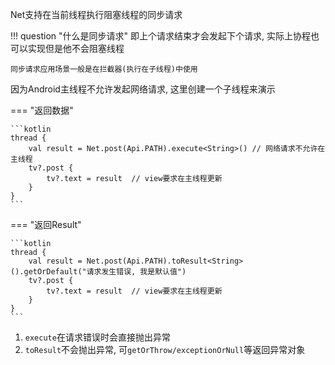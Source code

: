 Net支持在当前线程执行阻塞线程的同步请求

!!! question "什么是同步请求"
    即上个请求结束才会发起下个请求, 实际上协程也可以实现但是他不会阻塞线程

    同步请求应用场景一般是在拦截器(执行在子线程)中使用

因为Android主线程不允许发起网络请求, 这里创建一个子线程来演示

=== "返回数据"

    ```kotlin
    thread {
        val result = Net.post(Api.PATH).execute<String>() // 网络请求不允许在主线程
        tv?.post {
            tv?.text = result  // view要求在主线程更新
        }
    }
    ```

=== "返回Result"

    ```kotlin
    thread {
        val result = Net.post(Api.PATH).toResult<String>().getOrDefault("请求发生错误, 我是默认值")
        tv?.post {
            tv?.text = result  // view要求在主线程更新
        }
    }
    ```

1. `execute`在请求错误时会直接抛出异常
2. `toResult`不会抛出异常, 可`getOrThrow/exceptionOrNull`等返回异常对象





